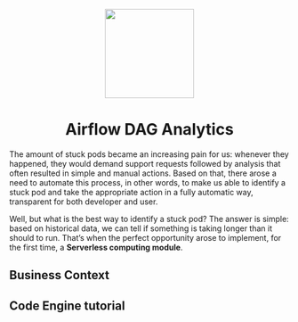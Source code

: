 <p align="center">
    <img src="https://media.github.ibm.com/user/376942/files/5079e200-230f-11ed-9203-0273ed6491ad" height="160">
    <h1 align="center">Airflow DAG Analytics</h1>
</p>

The amount of stuck pods became an increasing pain for us: whenever they happened, they would demand support requests followed by analysis that often resulted in simple and manual actions. Based on that, there arose a need to automate this process, in other words, to make us able to identify a stuck pod and take the appropriate action in a fully automatic way, transparent for both developer and user.

Well, but what is the best way to identify a stuck pod? The answer is simple: based on historical data, we can tell if something is taking longer than it should to run. That’s when the perfect opportunity arose to implement, for the first time, a **Serverless computing module**.

## Business Context

## Code Engine tutorial
